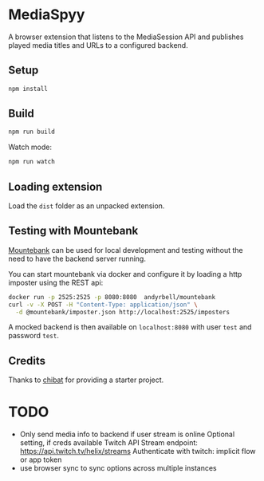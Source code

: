 # MediaSpyy

A browser extension that listens to the MediaSession API and publishes played
media titles and URLs to a configured backend.

## Setup

```bash
npm install
```

## Build

```bash
npm run build
```

Watch mode:

```bash
npm run watch
```

## Loading extension

Load the `dist` folder as an unpacked extension.

## Testing with Mountebank

[Mountebank](http://www.mbtest.org/) can be used for local development and
testing without the need to have the backend server running.

You can start mountebank via docker and configure it by loading a http imposter
using the REST api:

```bash
docker run -p 2525:2525 -p 8080:8080  andyrbell/mountebank
curl -v -X POST -H "Content-Type: application/json" \
  -d @mountebank/imposter.json http://localhost:2525/imposters
```

A mocked backend is then available on `localhost:8080` with user `test` and
password `test`.

## Credits

Thanks to
[chibat](https://github.com/chibat/chrome-extension-typescript-starter) for
providing a starter project.


# TODO

- Only send media info to backend if user stream is online
    Optional setting, if creds available
    Twitch API Stream endpoint: https://api.twitch.tv/helix/streams
    Authenticate with twitch: implicit flow or app token
- use browser sync to sync options across multiple instances
